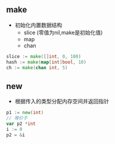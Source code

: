 ## make
+ 初始化内置数据结构
    + slice (零值为nil,make是初始化值)
    + map
    + chan

```go
slice := make([]int, 0, 100)
hash := make(map[int]bool, 10)
ch := make(chan int, 5)
```
## new
+ 根据传入的类型分配内存空间并返回指针
```go
p1 := new(int)
// 等价于
var p2 *int
i := 0
p2 = &i
```